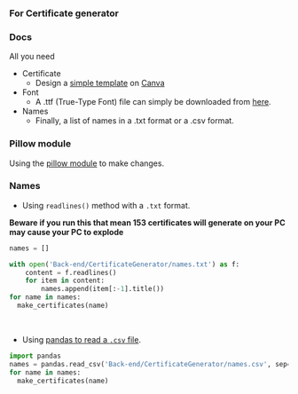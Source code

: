 ### For Certificate generator
### Docs

All you need

- Certificate
  - Design a [simple template](template.png) on [Canva](https://www.canva.com/)
- Font
  - A .ttf (True-Type Font) file can simply be downloaded from [here](https://www.google.com/search?q=download+.ttf+fonts).
- Names
  - Finally, a list of names in a .txt format or a .csv format.

### Pillow module

Using the [pillow module](https://pypi.org/project/Pillow/) to make changes.
<br>

### Names 

- Using `readlines()` method with a `.txt` format.

**Beware if you run this that mean 153 certificates will generate on your PC may cause your PC to explode**
```python
names = []

with open('Back-end/CertificateGenerator/names.txt') as f:
    content = f.readlines()
    for item in content:
        names.append(item[:-1].title())
for name in names:
  make_certificates(name)
```
<br>

- Using [pandas to read a `.csv` file](https://pandas.pydata.org/pandas-docs/stable/reference/api/pandas.read_csv.html).

```python
import pandas
names = pandas.read_csv('Back-end/CertificateGenerator/names.csv', sep='#')
for name in names:
  make_certificates(name)
```

<br>
